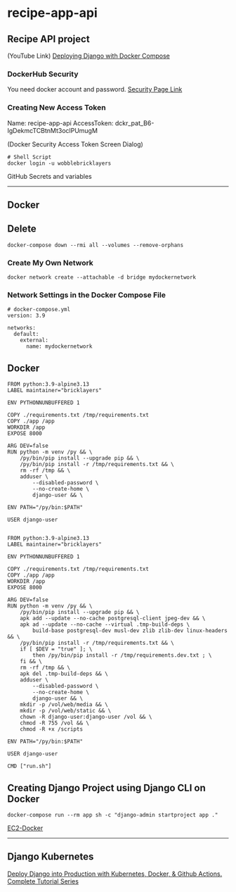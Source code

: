 # recipe-app-api
## Recipe API project

(YouTube Link) [Deploying Django with Docker Compose](https://www.youtube.com/watch?v=mScd-Pc_pX0)

### DockerHub Security
You need docker account and password.
[Security Page Link](https://hub.docker.com/settings/security)

### Creating New Access Token
Name: recipe-app-api
AccessToken: dckr_pat_B6-IgDekmcTCBtnMt3oclPUmugM

(Docker Security Access Token Screen Dialog)

```shell
# Shell Script
docker login -u wobblebricklayers
```

GitHub Secrets and variables


---
## Docker

## Delete
```shell
docker-compose down --rmi all --volumes --remove-orphans
```

### Create My Own Network
```shell
docker network create --attachable -d bridge mydockernetwork
```
### Network Settings in the Docker Compose File
```shell
# docker-compose.yml
version: 3.9

networks:
  default:
    external:
      name: mydockernetwork
```

## Docker
```shell
FROM python:3.9-alpine3.13
LABEL maintainer="bricklayers"

ENV PYTHONNUNBUFFERED 1

COPY ./requirements.txt /tmp/requirements.txt
COPY ./app /app
WORKDIR /app
EXPOSE 8000

ARG DEV=false
RUN python -m venv /py && \
    /py/bin/pip install --upgrade pip && \
    /py/bin/pip install -r /tmp/requirements.txt && \
    rm -rf /tmp && \
    adduser \
        --disabled-password \
        --no-create-home \
        django-user && \

ENV PATH="/py/bin:$PATH"

USER django-user


```

```shell
FROM python:3.9-alpine3.13
LABEL maintainer="bricklayers"

ENV PYTHONNUNBUFFERED 1

COPY ./requirements.txt /tmp/requirements.txt
COPY ./app /app
WORKDIR /app
EXPOSE 8000

ARG DEV=false
RUN python -m venv /py && \
    /py/bin/pip install --upgrade pip && \
    apk add --update --no-cache postgresql-client jpeg-dev && \
    apk ad --update --no-cache --virtual .tmp-build-deps \
        build-base postgresql-dev musl-dev zlib zlib-dev linux-headers && \
    /py/bin/pip install -r /tmp/requirements.txt && \
    if [ $DEV = "true" ]; \
        then /py/bin/pip install -r /tmp/requirements.dev.txt ; \
    fi && \
    rm -rf /tmp && \
    apk del .tmp-build-deps && \
    adduser \
        --disabled-password \
        --no-create-home \
        django-user && \
    mkdir -p /vol/web/media && \
    mkdir -p /vol/web/static && \
    chown -R django-user:django-user /vol && \
    chmod -R 755 /vol && \
    chmod -R +x /scripts

ENV PATH="/py/bin:$PATH"

USER django-user

CMD ["run.sh"]
```


## Creating Django Project using Django CLI on Docker
```shell
docker-compose run --rm app sh -c "django-admin startproject app ."
```

[EC2-Docker](https://zenn.dev/ttani/articles/docker-install-deploy-ec2)



---------------
## Django Kubernetes
[Deploy Django into Production with Kubernetes, Docker, & Github Actions. Complete Tutorial Series](https://www.youtube.com/watch?v=NAOsLaB6Lfc)